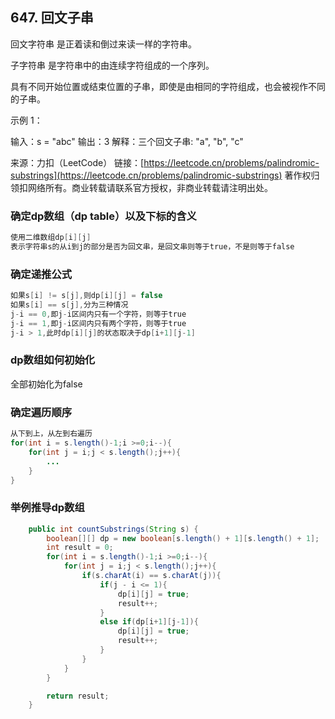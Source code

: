 ## 647. 回文子串

回文字符串 是正着读和倒过来读一样的字符串。

子字符串 是字符串中的由连续字符组成的一个序列。

具有不同开始位置或结束位置的子串，即使是由相同的字符组成，也会被视作不同的子串。



示例 1：

输入：s = "abc"
输出：3
解释：三个回文子串: "a", "b", "c"

来源：力扣（LeetCode）
链接：[https://leetcode.cn/problems/palindromic-substrings](https://leetcode.cn/problems/palindromic-substrings)
著作权归领扣网络所有。商业转载请联系官方授权，非商业转载请注明出处。



### 确定dp数组（dp table）以及下标的含义

```Java
使用二维数组dp[i][j]
表示字符串s的从i到j的部分是否为回文串，是回文串则等于true，不是则等于false
```

### 确定递推公式

```Java
如果s[i] != s[j],则dp[i][j] = false
如果s[i] == s[j],分为三种情况
j-i == 0,即j-i区间内只有一个字符，则等于true
j-i == 1,即j-i区间内只有两个字符，则等于true
j-i > 1,此时dp[i][j]的状态取决于dp[i+1][j-1]
```

### dp数组如何初始化

全部初始化为false

### 确定遍历顺序

```Java
从下到上，从左到右遍历
for(int i = s.length()-1;i >=0;i--){
    for(int j = i;j < s.length();j++){
        ...
    }
}
```

### 举例推导dp数组





```Java
    public int countSubstrings(String s) {
        boolean[][] dp = new boolean[s.length() + 1][s.length() + 1];
        int result = 0;
        for(int i = s.length()-1;i >=0;i--){
            for(int j = i;j < s.length();j++){
                if(s.charAt(i) == s.charAt(j)){
                    if(j - i <= 1){
                        dp[i][j] = true;
                        result++;
                    }
                    else if(dp[i+1][j-1]){
                        dp[i][j] = true;
                        result++;
                    }
                }
            }
        }

        return result;
    }
```